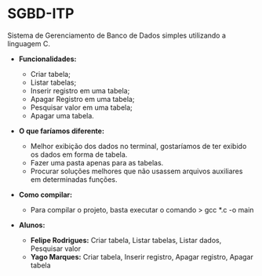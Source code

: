 # SGBD-ITP
Sistema de Gerenciamento de Banco de Dados simples utilizando a linguagem C.

* **Funcionalidades:**
    * Criar tabela;
    * Listar tabelas;
    * Inserir registro em uma tabela;
    * Apagar Registro em uma tabela;
    * Pesquisar valor em uma tabela;
    * Apagar uma tabela.
    
* **O que faríamos diferente:**
   * Melhor exibição dos dados no terminal, gostaríamos de ter exibido os dados em forma de tabela.
   * Fazer uma pasta apenas para as tabelas.
   * Procurar soluções melhores que não usassem arquivos auxiliares em determinadas funções.
   
* **Como compilar:**
   * Para compilar o projeto, basta executar o comando > gcc *.c -o main

* **Alunos:** 
    * **Felipe Rodrigues:** Criar tabela, Listar tabelas, Listar dados, Pesquisar valor
    * **Yago Marques:** Criar tabela, Inserir registro, Apagar registro, Apagar tabela
